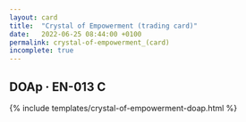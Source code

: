 ```yaml
---
layout: card
title:  "Crystal of Empowerment (trading card)"
date:   2022-06-25 08:44:00 +0100
permalink: crystal-of-empowerment_(card)
incomplete: true
---
```


## DOAp &middot; EN-013 C

{% include templates/crystal-of-empowerment-doap.html %}